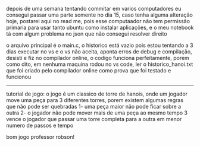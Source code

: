 depois de uma semana tentando commitar em varios computadores eu consegui passar uma parte somente no dia 15, caso tenha alguma alteração hoje, postarei aqui no read me, pois esse computaador não tem permissão primaria para usar tanto ubuntu como instalar aplicações, e o meu notebook tá com algum problema no json que não consegui resolver direito

o arquivo principal é o main.c, o historico está vazio pois estou tentando a 3 dias executar no vs e o vs não aceita, aponta erros de debug e compilação, desisti e fiz no compilador online, o codigo funciona perfeitamente, porem como dito, em nenhuma maquina rodou no vs code, ler o historico_hanoi.txt que foi criado pelo compilador online como prova que foi testado e funcionou

----------------------------------------------------------------------------------------------------------------

tutorial de jogo:
o jogo é um classico de torre de hanois, onde um jogador move uma peça para 3 diferentes torres, porem existem
algumas regras que não pode ser quebradas
1- uma peça maior não pode ficar sobre a outra
2- o jogador não pode mover mais de uma peça ao mesmo tempo
3 vence o jogador que passar uma torre completa para a outra em menor numero de passos e tempo

bom jogo professor robson!